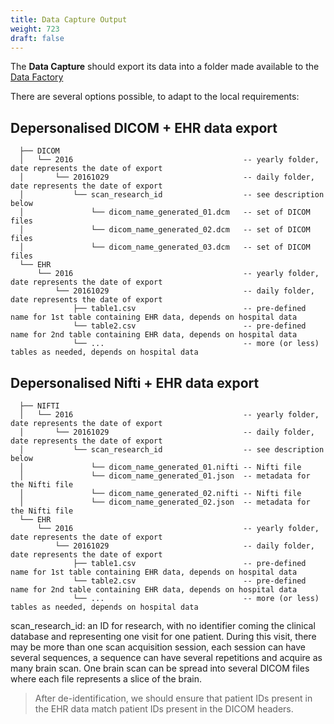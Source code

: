 ```yaml
---
title: Data Capture Output
weight: 723
draft: false
---
```


The **Data Capture** should export its data into a folder made available to the [Data Factory](../../data-factory)

There are several options possible, to adapt to the local requirements:

## Depersonalised DICOM + EHR data export

		
	  ├── DICOM
	  │   └── 2016                                      -- yearly folder, date represents the date of export
	  │       └── 20161029                              -- daily folder, date represents the date of export
	  │           └── scan_research_id                  -- see description below
	  │               └── dicom_name_generated_01.dcm   -- set of DICOM files
	  │               └── dicom_name_generated_02.dcm   -- set of DICOM files
	  │               └── dicom_name_generated_03.dcm   -- set of DICOM files
	  └── EHR
	      └── 2016                                      -- yearly folder, date represents the date of export
	          └── 20161029                              -- daily folder, date represents the date of export
	              ├── table1.csv                        -- pre-defined name for 1st table containing EHR data, depends on hospital data
	              └── table2.csv                        -- pre-defined name for 2nd table containing EHR data, depends on hospital data
	              └── ...                               -- more (or less) tables as needed, depends on hospital data

## Depersonalised Nifti + EHR data export

		
	  ├── NIFTI
	  │   └── 2016                                      -- yearly folder, date represents the date of export
	  │       └── 20161029                              -- daily folder, date represents the date of export
	  │           └── scan_research_id                  -- see description below
	  │               └── dicom_name_generated_01.nifti -- Nifti file
	  │               └── dicom_name_generated_01.json  -- metadata for the Nifti file
	  │               └── dicom_name_generated_02.nifti -- Nifti file
	  │               └── dicom_name_generated_02.json  -- metadata for the Nifti file
	  └── EHR
	      └── 2016                                      -- yearly folder, date represents the date of export
	          └── 20161029                              -- daily folder, date represents the date of export
	              ├── table1.csv                        -- pre-defined name for 1st table containing EHR data, depends on hospital data
	              └── table2.csv                        -- pre-defined name for 2nd table containing EHR data, depends on hospital data
	              └── ...                               -- more (or less) tables as needed, depends on hospital data


scan_research_id: an ID for research, with no identifier coming the clinical database and representing one visit for one patient. During this visit, there may be more than one scan acquisition session, each session can have several sequences, a sequence can have several repetitions and acquire as many brain scan. One brain scan can be spread into several DICOM files where each file represents a slice of the brain.

> After de-identification, we should ensure that patient IDs present in the EHR data match patient IDs present in the DICOM headers.